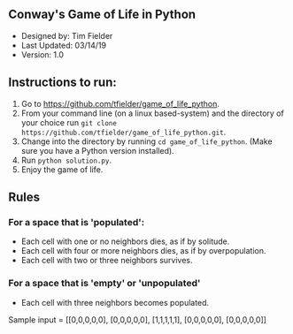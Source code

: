 ## Conway's Game of Life in Python
* Designed by: Tim Fielder
* Last Updated: 03/14/19
* Version: 1.0

## Instructions to run:

1. Go to https://github.com/tfielder/game_of_life_python.
2. From your command line (on a linux based-system) and the directory of your choice run `git clone https://github.com/tfielder/game_of_life_python.git`.
3. Change into the directory by running `cd game_of_life_python`. (Make sure you have a Python version installed).
4. Run `python solution.py`.
5. Enjoy the game of life.

## Rules
### For a space that is 'populated':
* Each cell with one or no neighbors dies, as if by solitude.
* Each cell with four or more neighbors dies, as if by overpopulation.
* Each cell with two or three neighbors survives.
### For a space that is 'empty' or 'unpopulated'
* Each cell with three neighbors becomes populated.

Sample input =
[[0,0,0,0,0],
[0,0,0,0,0],
[1,1,1,1,1],
[0,0,0,0,0],
[0,0,0,0,0]]
